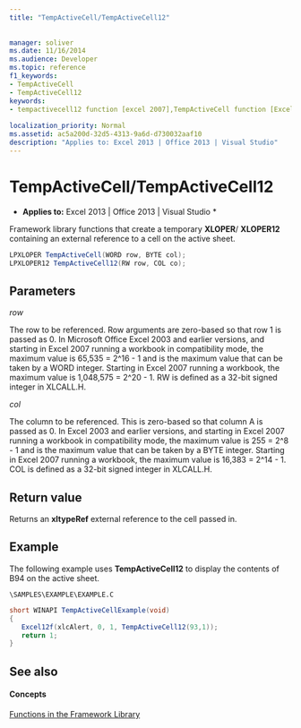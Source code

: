 ```yaml
---
title: "TempActiveCell/TempActiveCell12"
 
 
manager: soliver
ms.date: 11/16/2014
ms.audience: Developer
ms.topic: reference
f1_keywords:
- TempActiveCell
- TempActiveCell12
keywords:
- tempactivecell12 function [excel 2007],TempActiveCell function [Excel 2007]
 
localization_priority: Normal
ms.assetid: ac5a200d-32d5-4313-9a6d-d730032aaf10
description: "Applies to: Excel 2013 | Office 2013 | Visual Studio"
---
```


# TempActiveCell/TempActiveCell12

 * **Applies to:** Excel 2013 | Office 2013 | Visual Studio * 
  
Framework library functions that create a temporary **XLOPER**/ **XLOPER12** containing an external reference to a cell on the active sheet. 
  
```cs
LPXLOPER TempActiveCell(WORD row, BYTE col);
LPXLOPER12 TempActiveCell12(RW row, COL co);
```

## Parameters

 _row_
  
The row to be referenced. Row arguments are zero-based so that row 1 is passed as 0. In Microsoft Office Excel 2003 and earlier versions, and starting in Excel 2007 running a workbook in compatibility mode, the maximum value is 65,535 = 2^16 - 1 and is the maximum value that can be taken by a WORD integer. Starting in Excel 2007 running a workbook, the maximum value is 1,048,575 = 2^20 - 1. RW is defined as a 32-bit signed integer in XLCALL.H.
  
 _col_
  
The column to be referenced. This is zero-based so that column A is passed as 0. In Excel 2003 and earlier versions, and starting in Excel 2007 running a workbook in compatibility mode, the maximum value is 255 = 2^8 - 1 and is the maximum value that can be taken by a BYTE integer. Starting in Excel 2007 running a workbook, the maximum value is 16,383 = 2^14 - 1. COL is defined as a 32-bit signed integer in XLCALL.H.
  
## Return value

Returns an **xltypeRef** external reference to the cell passed in. 
  
## Example

The following example uses **TempActiveCell12** to display the contents of B94 on the active sheet. 
  
 `\SAMPLES\EXAMPLE\EXAMPLE.C`
  
```cs
short WINAPI TempActiveCellExample(void)
{
   Excel12f(xlcAlert, 0, 1, TempActiveCell12(93,1));
   return 1;
}
```

## See also

#### Concepts

[Functions in the Framework Library](functions-in-the-framework-library.md)

